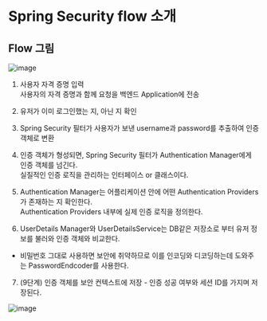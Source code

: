 # Spring Security flow 소개

## Flow 그림

![image](https://github.com/user-attachments/assets/ea4ff906-111c-490f-b8ad-c46c6fa4007c)

1. 사용자 자격 증명 입력   
사용자의 자격 증명과 함께 요청을 백엔드 Application에 전송   


2. 유저가 이미 로그인했는 지, 아닌 지 확인   


3. Spring Security 필터가 사용자가 보낸 username과 password를 추출하여 인증 객체로 변환   


4. 인증 객체가 형성되면, Spring Security 필터가 Authentication Manager에게 인증 객체를 넘긴다.      
실질적인 인증 로직을 관리하는 인터페이스 or 클래스이다.   


5. Authentication Manager는 어플리케이션 안에 어떤 Authentication Providers가 존재하는 지 확인한다.      
Authentication Providers 내부에 실제 인증 로직을 정의한다.   


6. UserDetails Manager와 UserDetailsService는 DB같은 저장소로 부터 유저 정보를 불러와 인증 객체와 비교한다.


- 비밀번호 그대로 사용하면 보안에 취약하므로 이를 인코딩와 디코딩하는데 도와주는 PasswordEndcoder를 사용한다.


7. (9단계) 인증 객체를 보안 컨텍스트에 저장 - 인증 성공 여부와 세션 ID를 가지며 저장된다.


![image](https://github.com/user-attachments/assets/1dc4367a-df23-4199-a6ee-30105b769212)